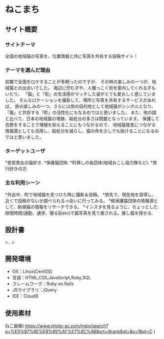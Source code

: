 # ねこまち

## サイト概要
### サイトテーマ
全国の地域猫の写真を、位置情報と共に写真を共有する投稿サイト！

### テーマを選んだ理由
前職で全国をロケすることが多飼ったのですが、
その時の楽しみの一つが、地域猫との出会いでした。
海辺に佇む子や、人懐っこく街を案内してくれる子もいたり、
「猫」と「街」の生活感がマッチした姿がとても愛おしく感じていました。
そんなロケーションを撮影して、場所と写真を共有するサービスがあれば、
旅の楽しみの一つ、さらには旅の目的地として地域猫がシンボルとなり、
「猫」と共存する「町」の活性化にもなるのではと思いました。
また、他の国と比べて、日本の地域猫の増殖、殺処分の多さは問題となっています。
保護して去勢をすることで増殖を抑えることにもつながるので、
地域猫発見につながる情報源としても活用し、殺処分を減らし、猫の命を少しでも助けることになるのではと思いました。

### ターゲットユーザ
*老若男女の猫好き.
*保護猫団体.
*町興しの各団体(地域おこし協力隊など).
*旅行好きの方.

### 主な利用シーン
*外出中、町で地域猫を見つけた時に撮影＆投稿。
*旅先で、現在地を習得し、近くで投稿がないか調べられる→会いに行ってみる。
*格保護猫団体の情報源として、新規猫の情報をリサーチできる。
*インスタを見るように、ちょっとした隙間時間(通勤、通学、寝る前etc)で猫写真を見て癒される。推し猫を探せる.

## 設計書
<...>

## 開発環境
- OS：Linux(CentOS)
- 言語：HTML,CSS,JavaScript,Ruby,SQL
- フレームワーク：Ruby on Rails
- JSライブラリ：jQuery
- IDE：Cloud9

## 使用素材
ねこ画像( https://www.photo-ac.com/main/search?q=%E9%87%8E%E8%89%AF%E7%8C%AB&srt=dlrank&qt=&p=1&pt=C )